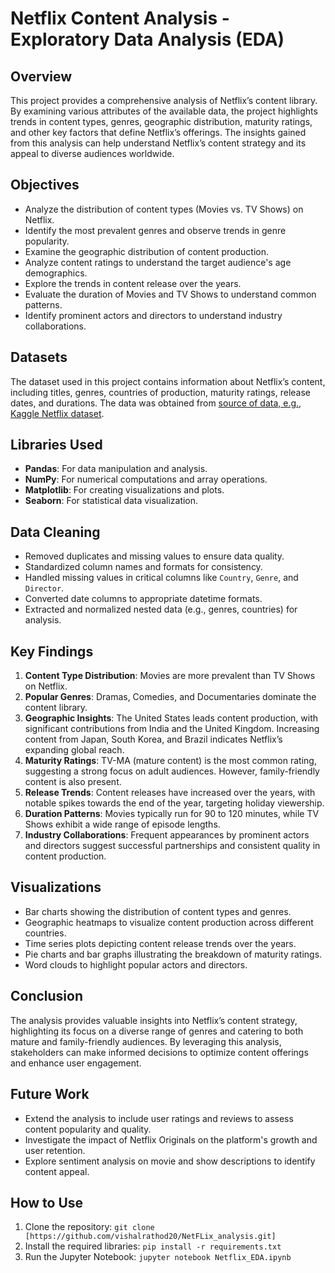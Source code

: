 # Netflix Content Analysis - Exploratory Data Analysis (EDA)

## Overview

This project provides a comprehensive analysis of Netflix’s content library. By examining various attributes of the available data, the project highlights trends in content types, genres, geographic distribution, maturity ratings, and other key factors that define Netflix’s offerings. The insights gained from this analysis can help understand Netflix’s content strategy and its appeal to diverse audiences worldwide.

## Objectives

- Analyze the distribution of content types (Movies vs. TV Shows) on Netflix.
- Identify the most prevalent genres and observe trends in genre popularity.
- Examine the geographic distribution of content production.
- Analyze content ratings to understand the target audience's age demographics.
- Explore the trends in content release over the years.
- Evaluate the duration of Movies and TV Shows to understand common patterns.
- Identify prominent actors and directors to understand industry collaborations.

## Datasets

The dataset used in this project contains information about Netflix’s content, including titles, genres, countries of production, maturity ratings, release dates, and durations. The data was obtained from [source of data, e.g., Kaggle Netflix dataset](#).

## Libraries Used

- **Pandas**: For data manipulation and analysis.
- **NumPy**: For numerical computations and array operations.
- **Matplotlib**: For creating visualizations and plots.
- **Seaborn**: For statistical data visualization.

## Data Cleaning

- Removed duplicates and missing values to ensure data quality.
- Standardized column names and formats for consistency.
- Handled missing values in critical columns like `Country`, `Genre`, and `Director`.
- Converted date columns to appropriate datetime formats.
- Extracted and normalized nested data (e.g., genres, countries) for analysis.

## Key Findings

1. **Content Type Distribution**: Movies are more prevalent than TV Shows on Netflix.
2. **Popular Genres**: Dramas, Comedies, and Documentaries dominate the content library.
3. **Geographic Insights**: The United States leads content production, with significant contributions from India and the United Kingdom. Increasing content from Japan, South Korea, and Brazil indicates Netflix’s expanding global reach.
4. **Maturity Ratings**: TV-MA (mature content) is the most common rating, suggesting a strong focus on adult audiences. However, family-friendly content is also present.
5. **Release Trends**: Content releases have increased over the years, with notable spikes towards the end of the year, targeting holiday viewership.
6. **Duration Patterns**: Movies typically run for 90 to 120 minutes, while TV Shows exhibit a wide range of episode lengths.
7. **Industry Collaborations**: Frequent appearances by prominent actors and directors suggest successful partnerships and consistent quality in content production.

## Visualizations

- Bar charts showing the distribution of content types and genres.
- Geographic heatmaps to visualize content production across different countries.
- Time series plots depicting content release trends over the years.
- Pie charts and bar graphs illustrating the breakdown of maturity ratings.
- Word clouds to highlight popular actors and directors.

## Conclusion

The analysis provides valuable insights into Netflix’s content strategy, highlighting its focus on a diverse range of genres and catering to both mature and family-friendly audiences. By leveraging this analysis, stakeholders can make informed decisions to optimize content offerings and enhance user engagement.

## Future Work

- Extend the analysis to include user ratings and reviews to assess content popularity and quality.
- Investigate the impact of Netflix Originals on the platform's growth and user retention.
- Explore sentiment analysis on movie and show descriptions to identify content appeal.

## How to Use

1. Clone the repository: `git clone [https://github.com/vishalrathod20/NetFLix_analysis.git]`
2. Install the required libraries: `pip install -r requirements.txt`
3. Run the Jupyter Notebook: `jupyter notebook Netflix_EDA.ipynb`

